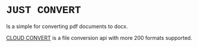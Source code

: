 # <span style="font-weight:bold; font-family:'Courier New', Courier, monospace;">JUST CONVERT</span>
Is a simple for converting pdf documents to docx.

[CLOUD CONVERT](https://cloudconvert.com/apis/file-conversion) is a file conversion api with more 200 formats supported. 